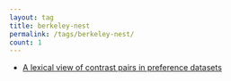 ```yaml
---
layout: tag
title: berkeley-nest
permalink: /tags/berkeley-nest/
count: 1
---
```


- [A lexical view of contrast pairs in preference datasets](https://ljvmiranda921.github.io/notebook/2024/03/12/contrast-pairs/)
